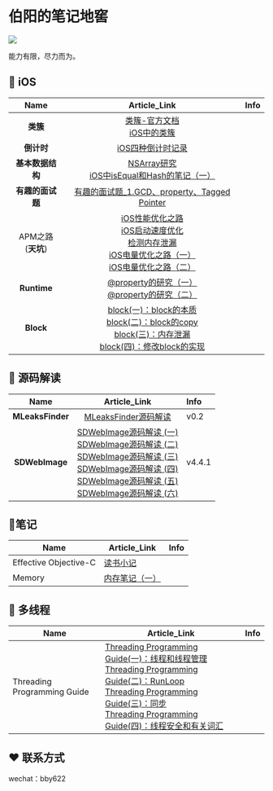 # 伯阳的笔记地窖

![](https://github.com/BiBoyang/Study/blob/master/Image/changbaoshan.png?raw=true)


能力有限，尽力而为。

## 📱 iOS
|  Name | Article_Link  |  Info |
|:-------:|:-------:|:------|
| **类簇**  |  [类簇-官方文档](https://github.com/BiBoyang/Study/blob/master/File/001.md)<br>[iOS中的类簇](https://github.com/BiBoyang/Study/blob/master/File/002.md)|   |
| **倒计时**  |  [iOS四种倒计时记录](https://github.com/BiBoyang/Study/blob/master/File/003.md) |   |
|  **基本数据结构** |  [NSArray研究](https://github.com/BiBoyang/Study/blob/master/File/004.md)<br>[iOS中isEqual和Hash的笔记（一）](https://github.com/BiBoyang/Study/blob/master/File/hash_01.md) |   |
| **有趣的面试题**  | [有趣的面试题_1.GCD、property、Tagged Pointer](https://github.com/BiBoyang/Study/blob/master/File/InterviewQue_01%20.md)   
| APM之路<br>(**天坑**) |  [iOS性能优化之路](https://github.com/BiBoyang/Study/blob/master/File/iOS_APM_04.md)<br>[iOS启动速度优化](https://github.com/BiBoyang/Study/blob/master/File/iOS_APM_03.md)<br>[检测内存泄漏](https://github.com/BiBoyang/Study/wiki/%E6%A3%80%E6%B5%8B%E5%86%85%E5%AD%98%E6%B3%84%E6%BC%8F)<br>[iOS电量优化之路（一）](https://github.com/BiBoyang/Study/blob/master/File/iOS_APM_01.md)<br>[iOS电量优化之路（二）](https://github.com/BiBoyang/Study/blob/master/File/iOS_APM_02.md)
 **Runtime** | [@property的研究（一）](https://github.com/BiBoyang/Study/wiki/@property%E7%9A%84%E7%A0%94%E7%A9%B6%EF%BC%88%E4%B8%80%EF%BC%89)<br>[@property的研究（二）](https://github.com/BiBoyang/Study/wiki/@property%E7%9A%84%E7%A0%94%E7%A9%B6%EF%BC%88%E4%BA%8C%EF%BC%89) |
|  **Block** | [block(一)：block的本质](https://github.com/BiBoyang/Study/blob/master/File/iOS_block_01.md)<br>[block(二)：block的copy](https://github.com/BiBoyang/Study/blob/master/File/iOS_block_02.md)<br>[block(三)：内存泄漏](https://github.com/BiBoyang/Study/blob/master/File/iOS_block_03.md)<br>[block(四)：修改block的实现](https://github.com/BiBoyang/Study/blob/master/File/iOS_block_04.md)   |   |



##  📖 源码解读
|  Name | Article_Link  |  Info |
|:-------:|:-------:|:------|
| **MLeaksFinder**  |  [MLeaksFinder源码解读](https://github.com/BiBoyang/Study/wiki/MLeaksFinder%E6%BA%90%E7%A0%81%E8%A7%A3%E8%AF%BB)|v0.2 | 
| **SDWebImage**  | [SDWebImage源码解读 (一)](https://github.com/BiBoyang/Study/blob/master/File/code_reader_01.md)<br>[SDWebImage源码解读 (二)](https://github.com/BiBoyang/Study/blob/master/File/code_reader_02.md)<br>[SDWebImage源码解读 (三)](https://github.com/BiBoyang/Study/blob/master/File/code_reader_03.md)<br>[SDWebImage源码解读 (四)](https://github.com/BiBoyang/Study/blob/master/File/code_reader_04.md)<br>[SDWebImage源码解读 (五)](https://github.com/BiBoyang/Study/blob/master/File/code_reader_05.md)<br>[SDWebImage源码解读 (六)](https://github.com/BiBoyang/Study/blob/master/File/code_reader_06.md)  |  v4.4.1 |

##  📒笔记
|  Name | Article_Link  |  Info |
|---|---|---|
| Effective Objective-C  |  [读书小记](https://github.com/BiBoyang/Study/wiki/%E3%80%8AEffective-Objective-C-2.0%E7%BC%96%E5%86%99%E9%AB%98%E8%B4%A8%E9%87%8FiOS%E4%B8%8EOS-X%E4%BB%A3%E7%A0%81%E7%9A%8452%E4%B8%AA%E6%9C%89%E6%95%88%E6%96%B9%E6%B3%95%E3%80%8B%E8%AF%BB%E4%B9%A6%E5%B0%8F%E8%AE%B0) |   |
| Memory | [内存笔记（一）](https://github.com/BiBoyang/Study/wiki/%E5%86%85%E5%AD%98%E7%AC%94%E8%AE%B0%EF%BC%88%E4%B8%80%EF%BC%89)||

## 🍎 多线程
|Name|Article_Link|Info|
|---|---|---|
|Threading Programming Guide|[Threading Programming Guide(一)：线程和线程管理](https://github.com/BiBoyang/Study/blob/master/File/Thread_00.md)<br>[Threading Programming Guide(二)：RunLoop](https://github.com/BiBoyang/Study/blob/master/File/Thread_01.md)<br>[Threading Programming Guide(三)：同步](https://github.com/BiBoyang/Study/blob/master/File/Thread_02.md)<br>[Threading Programming Guide(四)：线程安全和有关词汇](https://github.com/BiBoyang/Study/blob/master/File/Thread_03.md)||



## ♥️ 联系方式

wechat：bby622

